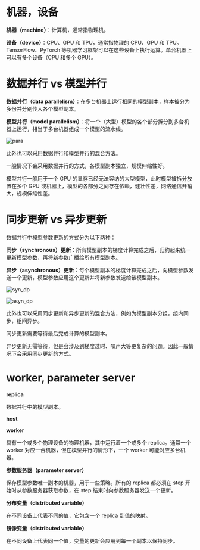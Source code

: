 # 机器，设备

**机器（machine）**：计算机，通常指物理机。

**设备（device）**：CPU、GPU 和 TPU，通常指物理的 CPU、GPU 和 TPU。TensorFlow、PyTorch 等机器学习框架可以在这些设备上执行运算。单台机器上可以有多个设备（CPU 和多个 GPU）。

# 数据并行 vs 模型并行

**数据并行（data parallelism）**：在多台机器上运行相同的模型副本，样本被分为多份并分别传入各个模型副本。

**模型并行（model parallelism）**：将一个（大型）模型的各个部分拆分到多台机器上运行，相当于多台机器组成一个模型的流水线。

![para](https://fyubang.com/2019/07/08/distributed-training/para.png)

此外也可以采用数据并行和模型并行的混合方法。

一般情况下会采用数据并行的方式，各模型副本独立，规模伸缩性好。

模型并行一般用于一个 GPU 的显存已经无法容纳的大型模型，此时模型被拆分放置在多个 GPU 或机器上，模型的各部分之间存在依赖，健壮性差，网络通信开销大，规模伸缩性差。

# 同步更新 vs 异步更新

数据并行中模型参数更新的方式分为以下两种：

**同步（synchronous）更新**：所有模型副本的梯度计算完成之后，归约起来统一更新模型参数，再将新参数广播给所有模型副本。

**异步（asynchronous）更新**：每个模型副本的梯度计算完成之后，向模型参数发送一个更新，模型参数应用这个更新并将新参数发送给该模型副本。

![syn_dp](https://fyubang.com/2019/07/08/distributed-training/syn_dp.jpg)

![asyn_dp](https://fyubang.com/2019/07/08/distributed-training/asyn_dp.jpg)

此外也可以采用同步更新和异步更新的混合方法，例如为模型副本分组，组内同步，组间异步。

同步更新需要等待最后完成计算的模型副本。

异步更新无需等待，但是会涉及到梯度过时、噪声大等更复杂的问题。因此一般情况下会采用同步更新的方式。

# worker, parameter server

**replica**

数据并行中的模型副本。

**host**

**worker**

具有一个或多个物理设备的物理机器，其中运行着一个或多个 replica。通常一个 worker 对应一台机器，但在模型并行的情形下，一个 worker 可能对应多台机器。

**参数服务器（parameter server）**

保存模型参数唯一副本的机器，用于一些策略。所有的 replica 都必须在 step 开始时从参数服务器获取参数，在 step 结束时向参数服务器发送一个更新。

**分布变量（distributed variable）**

在不同设备上代表不同的值，它包含一个 replica 到值的映射。

**镜像变量（distributed variable）**

在不同设备上代表同一个值，变量的更新会应用到每一个副本以保持同步。

